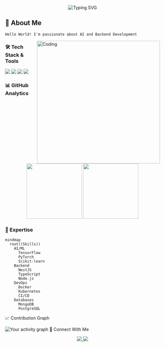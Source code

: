 <p align="center">
  <img src="https://readme-typing-svg.herokuapp.com?font=Fira+Code&pause=1000&color=2196F3&background=FF000000&center=true&vCenter=true&width=435&lines=AI+Engineer+%7C+Backend+Developer;Machine+Learning+%7C+NestJS+%7C+Docker" alt="Typing SVG" />
</p>

## 🔭 About Me
```Hello World! I'm passionate about AI and Backend Development```

<img align="right" alt="Coding" width="400" src="https://media.giphy.com/media/v1.Y2lkPTc5MGI3NjExcDh3bThmOGsyemdxbng5NmRwbTl4Ync4eHVybm05eHd6YzdsN2x6ZSZlcD12MV9pbnRlcm5hbF9naWZzX2dpZklkJmN0PWc/qgQUggAC3Pfv687qPC/giphy.gif">

### 🛠️ Tech Stack & Tools
<p align="left">
  <img src="https://img.shields.io/badge/Python-3776AB?style=for-the-badge&logo=python&logoColor=white"/>
  <img src="https://img.shields.io/badge/NestJS-E0234E?style=for-the-badge&logo=nestjs&logoColor=white"/>
  <img src="https://img.shields.io/badge/Docker-2496ED?style=for-the-badge&logo=docker&logoColor=white"/>
  <img src="https://img.shields.io/badge/TypeScript-007ACC?style=for-the-badge&logo=typescript&logoColor=white"/>
</p>

### 📊 GitHub Analytics
<p align="center"> 
  <img height="180em" src="https://github-readme-stats.vercel.app/api?username=viethung20101&show_icons=true&theme=tokyonight"/>
  <img height="180em" src="https://github-readme-stats.vercel.app/api/top-langs/?username=viethung20101&layout=compact&theme=tokyonight"/> 
</p>

### 🎯 Expertise
```mermaid
mindmap
  root((Skills))
    AI/ML
      TensorFlow
      PyTorch
      Scikit-learn
    Backend
      NestJS
      TypeScript
      Node.js
    DevOps
      Docker
      Kubernetes
      CI/CD
    Databases
      MongoDB
      PostgreSQL
```

📈 Contribution Graph

<img alt="Your activity graph" src="https://github-readme-activity-graph.vercel.app/graph?username=viethung20101&amp;theme=tokyo-night">
🤝 Connect With Me
<p align="center"> <a href="https://linkedin.com/in/vhung2010"> <img src="https://img.shields.io/badge/LinkedIn-0077B5?style=for-the-badge&logo=linkedin&logoColor=white"/> </a> <a href="mailto:viethung20101@gmail.com"> <img src="https://img.shields.io/badge/Gmail-D14836?style=for-the-badge&logo=gmail&logoColor=white"/> </a> </p>
<p align="center"> <img src="https://komarev.com/ghpvc/?username=yourusername&style=flat-square&color=blue" alt=""/> </p>

